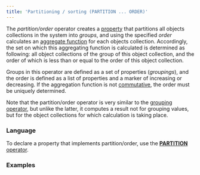 ```yaml
---
title: 'Partitioning / sorting (PARTITION ... ORDER)'
---
```


The *partition/order* operator creates a [property](Properties.md) that partitions all objects collections in the system into *groups*, and using the specified *order* calculates an [aggregate function](Set_operations.md#aggregate-functions) for each objects collection. Accordingly, the set on which this aggregating function is calculated is determined as following: all object collections of the group of this object collection, and the order of which is less than or equal to the order of this object collection. 

Groups in this operator are defined as a set of properties (*groupings*), and the order is defined as a list of properties and a marker of increasing or decreasing. If the aggregation function is not [commutative](Set_operations.md#commutative-broken), the order must be uniquely determined. 

Note that the partition/order operator is very similar to the [grouping operator](Grouping_GROUP.md), but unlike the latter, it computes a result not for grouping values, but for the object collections for which calculation is taking place.

### Language

To declare a property that implements partition/order, use the [**PARTITION** operator](PARTITION_operator.md). 

### Examples

